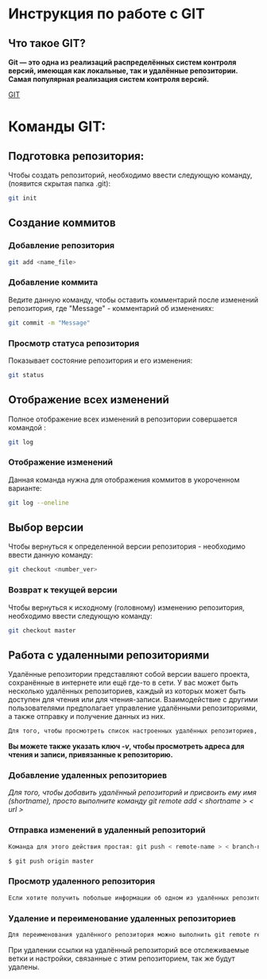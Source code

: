 # Инструкция по работе с GIT

## Что такое GIT?


**Git — это одна из реализаций распределённых систем контроля версий, имеющая как локальные, так и удалённые репозитории. Самая популярная реализация систем контроля версий.**

[GIT](https://ru.wikipedia.org/wiki/Git "Википедия")

# Команды GIT:

## Подготовка репозитория:
Чтобы создать репозиторий, необходимо ввести следующую команду, (появится скрытая папка .git):
```sh
git init
```

## Создание коммитов

### Добавление репозитория
```sh
git add <name_file>
```

### Добавление коммита
Ведите данную команду, чтобы оставить комментарий после изменений репозитория, где "Message" - комментарий об изменениях:
```sh
git commit -m "Message"
```
### Просмотр статуса репозитория 
Показывает состояние репозитория и его изменения:

```sh
git status
```

## Отображение всех изменений
Полное отображение всех изменений в репозитории совершается командой :
```sh
git log
```

### Отображение изменений
Данная команда нужна для отображения коммитов в укороченном варианте:
```sh
git log --oneline
```

## Выбор версии
Чтобы вернуться к определенной версии репозитория - необходимо ввести данную команду:
```sh
git checkout <number_ver>
```
### Возврат к текущей версии
Чтобы вернуться к исходному (головному) изменению репозитория, необходимо ввести следующую команду:
```sh
git checkout master
```

## Работа с удаленными репозиториями

Удалённые репозитории представляют собой версии вашего проекта, сохранённые в интернете или ещё где-то в сети. У вас может быть несколько удалённых репозиториев, каждый из которых может быть доступен для чтения или для чтения-записи. Взаимодействие с другими пользователями предполагает управление удалёнными репозиториями, а также отправку и получение данных из них.

```sh
Для того, чтобы просмотреть список настроенных удалённых репозиториев, вы можете запустить команду *git remote*. Она выведет названия доступных удалённых репозиториев. Если вы клонировали репозиторий, то увидите как минимум *origin* — имя по умолчанию, которое Git даёт серверу, с которого производилось клонирование.
```

**Вы можете также указать ключ *-v*, чтобы просмотреть адреса для чтения и записи, привязанные к репозиторию.**

### Добавление удаленных репозиториев

*Для того, чтобы добавить удалённый репозиторий и присвоить ему имя (shortname), просто выполните команду git remote add < shortname > < url >*

### Отправка изменений в удаленный репозиторий

```sh
Команда для этого действия простая: git push < remote-name > < branch-name >. Чтобы отправить вашу ветку master на сервер origin (повторимся, что клонирование обычно настраивает оба этих имени автоматически), вы можете выполнить следующую команду для отправки ваших коммитов:

$ git push origin master
```

### Просмотр удаленного репозитория

```sh
Если хотите получить побольше информации об одном из удалённых репозиториев, вы можете использовать команду git remote show < remote >.
```

### Удаление и переименование удаленных репозиториев

```sh
Для переименования удалённого репозитория можно выполнить git remote rename. Например, если вы хотите переименовать pb в paul, вы можете это сделать при помощи git remote rename.
```
При удалении ссылки на удалённый репозиторий все отслеживаемые ветки и настройки, связанные с этим репозиторием, так же будут удалены.
